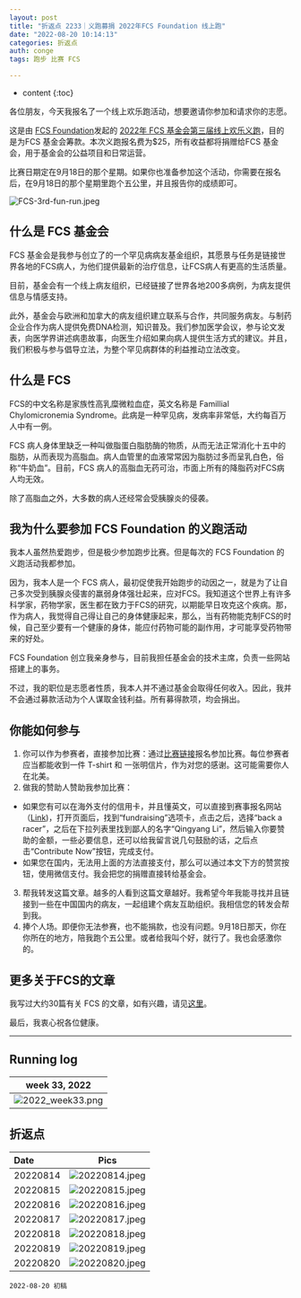 ```yaml
---
layout: post
title: "折返点 2233｜义跑募捐 2022年FCS Foundation 线上跑"
date: "2022-08-20 10:14:13"
categories: 折返点
auth: conge
tags: 跑步 比赛 FCS

---
```

* content
{:toc}

 各位朋友，今天我报名了一个线上欢乐跑活动，想要邀请你参加和请求你的志愿。

这是由 [FCS Foundation](www.livingwithfcs.org)发起的 [2022年 FCS 基金会第三届线上欢乐义跑](https://v.racery.com/r/fcsfoundationfunrun/?refcode=conge-91377)，目的是为FCS 基金会筹款。本次义跑报名费为$25，所有收益都将捐赠给FCS 基金会，用于基金会的公益项目和日常运营。

 比赛日期定在9月18日的那个星期。如果你也准备参加这个活动，你需要在报名后，在9月18日的那个星期里跑个五公里，并且报告你的成绩即可。





![FCS-3rd-fun-run.jpeg](https://s2.loli.net/2022/08/21/bK8FoLNpZ74OqfX.jpg)

## 什么是 FCS 基金会

FCS 基金会是我参与创立了的一个罕见病病友基金组织，其愿景与任务是链接世界各地的FCS病人，为他们提供最新的治疗信息，让FCS病人有更高的生活质量。

目前，基金会有一个线上病友组织，已经链接了世界各地200多病例，为病友提供信息与情感支持。

此外，基金会与欧洲和加拿大的病友组织建立联系与合作，共同服务病友。与制药企业合作为病人提供免费DNA检测，知识普及。我们参加医学会议，参与论文发表，向医学界讲述病患故事，向医生介绍如果向病人提供生活方式的建议。并且，我们积极与参与倡导立法，为整个罕见病群体的利益推动立法改变。

## 什么是 FCS

FCS的中文名称是家族性高乳糜微粒血症，英文名称是 Famillial Chylomicronemia Syndrome。此病是一种罕见病，发病率非常低，大约每百万人中有一例。

FCS 病人身体里缺乏一种叫做脂蛋白脂肪酶的物质，从而无法正常消化十五中的脂肪，从而表现为高脂血。病人血管里的血液常常因为脂肪过多而呈乳白色，俗称“牛奶血”。目前，FCS 病人的高脂血无药可治，市面上所有的降脂药对FCS病人均无效。

除了高脂血之外，大多数的病人还经常会受胰腺炎的侵袭。

## 我为什么要参加 FCS Foundation 的义跑活动

我本人虽然热爱跑步，但是极少参加跑步比赛。但是每次的 FCS Foundation 的义跑活动我都参加。

因为，我本人是一个 FCS 病人，最初促使我开始跑步的动因之一，就是为了让自己多次受到胰腺炎侵害的羸弱身体强壮起来，应对FCS。我知道这个世界上有许多科学家，药物学家，医生都在致力于FCS的研究，以期能早日攻克这个疾病。那，作为病人，我觉得自己得让自己的身体健康起来，那么，当有药物能克制FCS的时候，自己至少要有一个健康的身体，能应付药物可能的副作用，才可能享受药物带来的好处。

FCS Foundation 创立我亲身参与，目前我担任基金会的技术主席，负责一些网站搭建上的事务。

不过，我的职位是志愿者性质，我本人并不通过基金会取得任何收入。因此，我并不会通过募款活动为个人谋取金钱利益。所有募得款项，均会捐出。

## 你能如何参与

1. 你可以作为参赛者，直接参加比赛：通过[比赛链接](https://v.racery.com/r/fcsfoundationfunrun/?refcode=conge-91377)报名参加比赛。每位参赛者应当都能收到一件 T-shirt 和 一张明信片，作为对您的感谢。这可能需要你人在北美。
2. 做我的赞助人赞助我参加比赛：
  * 如果您有可以在海外支付的信用卡，并且懂英文，可以直接到赛事报名网站（[Link](https://v.racery.com/r/fcsfoundationfunrun/?refcode=conge-91377))，打开页面后，找到“fundraising”选项卡，点击之后，选择“back a racer”，之后在下拉列表里找到鄙人的名字“Qingyang Li”，然后输入你要赞助的金额，一些必要信息，还可以给我留言说几句鼓励的话，之后点击“Contribute Now”按钮，完成支付。
  * 如果您在国内，无法用上面的方法直接支付，那么可以通过本文下方的赞赏按钮，使用微信支付。我会把您的捐赠直接转给基金会。
3. 帮我转发这篇文章。越多的人看到这篇文章越好。我希望今年我能寻找并且链接到一些在中国国内的病友，一起组建个病友互助组织。我相信您的转发会帮到我。
4. 捧个人场。即便你无法参赛，也不能捐款，也没有问题。9月18日那天，你在你所在的地方，陪我跑个五公里。或者给我叫个好，就行了。我也会感激你的。

## 更多关于FCS的文章

我写过大约30篇有关 FCS 的文章，如有兴趣，请见[这里](https://conge.github.io/category/#FCS)。

最后，我衷心祝各位健康。

----

## Running log

|week 33, 2022|
|:----:|
|![2022_week33.png](https://s2.loli.net/2022/08/21/ICvOxZjtUkohSbR.png)|


## 折返点

|Date|Pics|
|:----|:----:|
|20220814|![20220814.jpeg](https://s2.loli.net/2022/08/21/cVr2RDAgjLpQFUh.jpg)  |
|20220815|![20220815.jpeg](https://s2.loli.net/2022/08/21/QybaEhGfMIe3joD.jpg)  |
|20220816|![20220816.jpeg](https://s2.loli.net/2022/08/21/5qWCEsmcZYoKXfJ.jpg)  |
|20220817|![20220817.jpeg](https://s2.loli.net/2022/08/21/YFHICl3typKcMd2.jpg)  |
|20220818|![20220818.jpeg](https://s2.loli.net/2022/08/21/yYmV7i2FdvZcHDN.jpg)  |
|20220819|![20220819.jpeg](https://s2.loli.net/2022/08/21/rsgAXK2BpEYFCoQ.jpg)  |
|20220820|![20220820.jpeg](https://s2.loli.net/2022/08/21/U93JsmK7pgvjdYB.jpg)  |


```
2022-08-20 初稿
```
